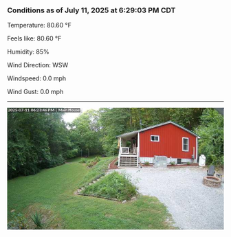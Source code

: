 ### Conditions as of July 11, 2025 at 6:29:03 PM CDT 

Temperature: 80.60 &deg;F

Feels like: 80.60 &deg;F

Humidity: 85%

Wind Direction: WSW

Windspeed: 0.0 mph

Wind Gust: 0.0 mph

---

<img src="./images/latest.jpeg"/>

